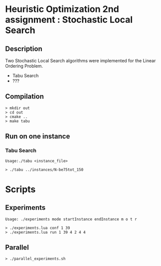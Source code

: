 # Heuristic Optimization 2nd assignment : Stochastic Local Search

## Description

Two Stochastic Local Search algorithms were implemented for the Linear Ordering
Problem.

* Tabu Search
* ???

## Compilation

~~~
> mkdir out
> cd out
> cmake ..
> make tabu
~~~

## Run on one instance

### Tabu Search

~~~
Usage:./tabu <instance_file>

> ./tabu ../instances/N-be75tot_150
~~~

# Scripts

## Experiments

~~~
Usage: ./experiments mode startInstance endInstance m o t r

> ./experiments.lua conf 1 39
> ./experiments.lua run 1 39 4 2 4 4
~~~

## Parallel

~~~
> ./parallel_experiments.sh
~~~
